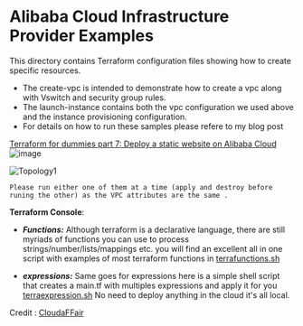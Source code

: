 # Alibaba Cloud Infrastructure Provider Examples

This directory contains Terraform configuration files showing how to create specific resources. 
- The create-vpc is intended to demonstrate how to create a vpc along with Vswitch and security group rules.
- The launch-instance contains both the vpc configuration we used above and the instance provisioning configuration.
-  For details on how to run these samples please refere to my blog post

[Terraform for dummies part 7: Deploy a static website on Alibaba Cloud](http://www.brokedba.blogspot.com/2023/11/terraform-for-dummies-part-7-deploy.html)
![image](https://github.com/brokedba/terraform-examples/assets/29458929/4573c2f5-7a79-44f5-a3f8-a89e2a7c5a9a)


![Topology1](https://github-production-user-asset-6210df.s3.amazonaws.com/29458929/280509394-9114f2cc-2c06-4372-8d13-b01077f4b850.png)

`` Please run either one of them at a time (apply and destroy before runing the other) as the VPC attributes are the same .
``


 **Terraform Console**:
- ***Functions:*** Although terraform is a declarative language, there are still myriads of functions you can use to process strings/number/lists/mappings etc. 
you will find an excellent all in one script with examples of most terraform functions in [terrafunctions.sh](https://github.com/brokedba/terraform-examples/blob/master/terraform-provider-azure/terrafunctions.sh) 

- ***expressions:***  Same goes for expressions here is a simple shell script that creates a main.tf with multiples expressions and apply it for you [terraexpression.sh](https://github.com/brokedba/terraform-examples/blob/master/terraform-provider-azure/terraexpressions.sh) No need to deploy anything in the cloud it's all local.

Credit : [CloudaFFair](https://cloudaffaire.com/terraform-functions/)
